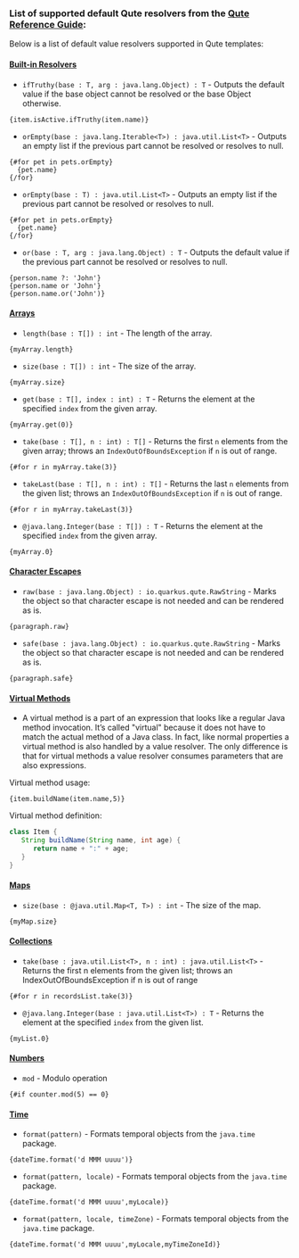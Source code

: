 ### List of supported default Qute resolvers from the [Qute Reference Guide](https://quarkus.io/guides/qute-reference):

Below is a list of default value resolvers supported in Qute templates:

#### [Built-in Resolvers](https://quarkus.io/guides/qute-reference#built-in-resolvers)
- `ifTruthy(base : T, arg : java.lang.Object) : T` - Outputs the default value if the base object cannot be resolved or the base Object otherwise.
```
{item.isActive.ifTruthy(item.name)}
```

- `orEmpty(base : java.lang.Iterable<T>) : java.util.List<T>` - Outputs an empty list if the previous part cannot be resolved or resolves to null.
```
{#for pet in pets.orEmpty}
  {pet.name}
{/for}
```

- `orEmpty(base : T) : java.util.List<T>` - Outputs an empty list if the previous part cannot be resolved or resolves to null.
```
{#for pet in pets.orEmpty}
  {pet.name}
{/for}
```

- `or(base : T, arg : java.lang.Object) : T` - Outputs the default value if the previous part cannot be resolved or resolves to null.
```
{person.name ?: 'John'}
{person.name or 'John'}
{person.name.or('John')}
```

#### [Arrays](https://quarkus.io/guides/qute-reference#arrays)
- `length(base : T[]) : int` - The length of the array.
```
{myArray.length}
```

- `size(base : T[]) : int` - The size of the array.
```
{myArray.size}
```

- `get(base : T[], index : int) : T` - Returns the element at the specified `index` from the given array.
```
{myArray.get(0)}
```

- `take(base : T[], n : int) : T[]` - Returns the first `n` elements from the given array; throws an `IndexOutOfBoundsException` if `n` is out of range.
```
{#for r in myArray.take(3)}
```

- `takeLast(base : T[], n : int) : T[]` - Returns the last `n` elements from the given list; throws an `IndexOutOfBoundsException` if `n` is out of range.
```
{#for r in myArray.takeLast(3)}
```

- `@java.lang.Integer(base : T[]) : T` - Returns the element at the specified `index` from the given array.
```
{myArray.0}
```

#### [Character Escapes](https://quarkus.io/guides/qute-reference#character-escapes)
- `raw(base : java.lang.Object) : io.quarkus.qute.RawString` - Marks the object so that character escape is not needed and can be rendered as is.
```
{paragraph.raw}
```

- `safe(base : java.lang.Object) : io.quarkus.qute.RawString` - Marks the object so that character escape is not needed and can be rendered as is.
```
{paragraph.safe}
```

#### [Virtual Methods](https://quarkus.io/guides/qute-reference#virtual_methods)
- A virtual method is a part of an expression that looks like a regular Java method invocation. It’s called "virtual" because it does not have to match the actual method of a Java class. In fact, like normal properties a virtual method is also handled by a value resolver. The only difference is that for virtual methods a value resolver consumes parameters that are also expressions.

Virtual method usage:
```
{item.buildName(item.name,5)}
```

Virtual method definition:
```java
class Item {
   String buildName(String name, int age) {
      return name + ":" + age;
   }
}
```

#### [Maps](https://quarkus.io/guides/qute-reference#maps)
- `size(base : @java.util.Map<T, T>) : int` - The size of the map.
```
{myMap.size}
```

#### [Collections](https://quarkus.io/guides/qute-reference#collections)
- `take(base : java.util.List<T>, n : int) : java.util.List<T>` - Returns the first n elements from the given list; throws an IndexOutOfBoundsException if n is out of range
```
{#for r in recordsList.take(3)}
```

- `@java.lang.Integer(base : java.util.List<T>) : T` - Returns the element at the specified `index` from the given list.
```
{myList.0}
```

#### [Numbers](https://quarkus.io/guides/qute-reference#numbers)
- `mod` - Modulo operation
```
{#if counter.mod(5) == 0}
```

#### [Time](https://quarkus.io/guides/qute-reference#time)
- `format(pattern)` - Formats temporal objects from the `java.time` package.
```
{dateTime.format('d MMM uuuu')}
```

- `format(pattern, locale)` - Formats temporal objects from the `java.time` package.
```
{dateTime.format('d MMM uuuu',myLocale)}
```

- `format(pattern, locale, timeZone)` - Formats temporal objects from the `java.time` package.
```
{dateTime.format('d MMM uuuu',myLocale,myTimeZoneId)}
```
